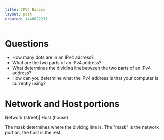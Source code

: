 ```yaml
---
title: IPV4 Basics
layout: post
created: 1440022231
---
```


Questions
===
 * How many dots are in an IPv4 address? 
 * What are the two parts of an IPv4 address? 
 * What determines the dividing line between the two parts of an IPv4 address? 
 * How can you determine what the IPv4 address is that your computer is currently using?

Network and Host portions
===

Network (street)| Host (house)

The mask determines where the dividing line is.	The "mask" is the network portion, the host is the rest. 



